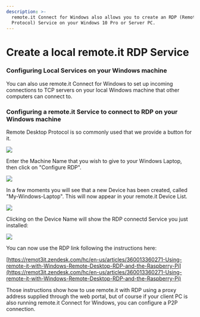 ```yaml
---
description: >-
  remote.it Connect for Windows also allows you to create an RDP (Remote Desktop
  Protocol) Service on your Windows 10 Pro or Server PC.
---
```


# Create a local remote.it RDP Service

### **Configuring Local Services on your Windows machine**

You can also use remote.it Connect for Windows to set up incoming connections to TCP servers on your local Windows machine that other computers can connect to. 

### **Configuring a remote.it Service to connect to RDP on your Windows machine**

Remote Desktop Protocol is so commonly used that we provide a button for it.

![](https://remot3it.zendesk.com/hc/article_attachments/360017897911/mceclip0.png)

Enter the Machine Name that you wish to give to your Windows Laptop, then click on "Configure RDP". 

![](https://remot3it.zendesk.com/hc/article_attachments/360018011172/mceclip15.png)

In a few moments you will see that a new Device has been created, called "My-Windows-Laptop".  This will now appear in your remote.it Device List.  

![](https://remot3it.zendesk.com/hc/article_attachments/360017894131/mceclip16.png)

Clicking on the Device Name will show the RDP connectd Service you just installed:

![](https://remot3it.zendesk.com/hc/article_attachments/360017894151/mceclip17.png)

You can now use the RDP link following the instructions here:

[https://remot3it.zendesk.com/hc/en-us/articles/360013360271-Using-remote-it-with-Windows-Remote-Desktop-RDP-and-the-Raspberry-Pi](https://remot3it.zendesk.com/hc/en-us/articles/360013360271-Using-remote-it-with-Windows-Remote-Desktop-RDP-and-the-Raspberry-Pi)

Those instructions show how to use remote.it with RDP using a proxy address supplied through the web portal, but of course if your client PC is also running remote.it Connect for Windows, you can configure a P2P connection.

